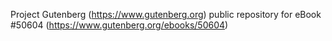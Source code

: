 Project Gutenberg (https://www.gutenberg.org) public repository for
eBook #50604 (https://www.gutenberg.org/ebooks/50604)

